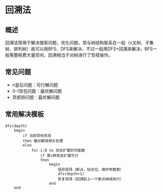 # 回溯法

## 概述
回溯法常用于解决搜索问题，优化问题，常与树结构联系在一起（n叉树、子集树、排列树）故可以用BFS、DFS来解决，不过一般用DFS+回溯来解决，BFS一般需要耗费大量空间，回溯相当于对树进行了剪枝操作。

## 常见问题
- n皇后问题：可行解问题
- 0-1背包问题：最优解问题
- 货郎担问题：最优解问题

## 常用解决模板
```
dfs(depth)
    begin
        if 当前目标状态 
        then 输出解或相关处理
        else
            for i:0 to 状态扩展的可能数
                if 第i种状态扩展可行
                then 
                    begin
                        保存现场（断点、标志位、维护参数表）
                        dfs(depth+1)
                        恢复现场（回溯到上一个断点继续执行）
                    end
    end
```

